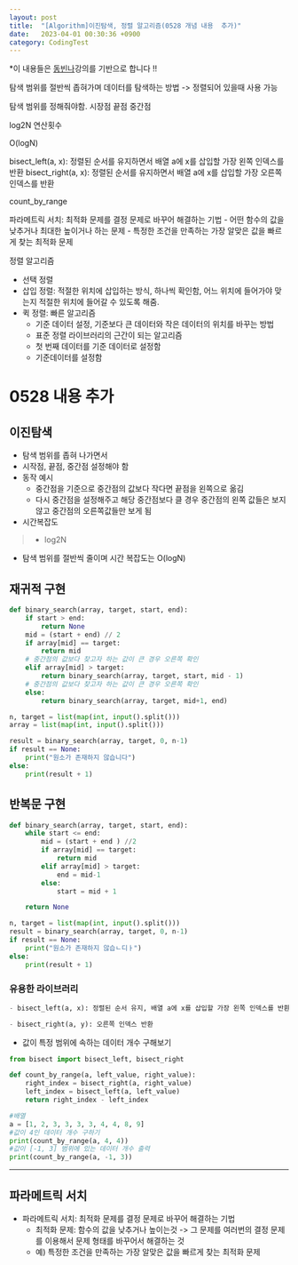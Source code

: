 ```yaml
---
layout: post
title:  "[Algorithm]이진탐색, 정렬 알고리즘(0528 개념 내용  추가)" 
date:   2023-04-01 00:30:36 +0900
category: CodingTest
---
```


*이 내용들은 [동빈나](https://www.youtube.com/watch?v=94RC-DsGMLo&t=1259s)강의를 기반으로 합니다 !! 


탐색 범위를 절반씩 좁혀가며 데이터를 탐색하는 방법 -> 정렬되어 있을때 사용 가능 

탐색 범위를 정해줘야함. 시장점 끝점 중간점 

log2N 연산횟수 

O(logN)

bisect_left(a, x): 정렬된 순서를 유지하면서 배열 a에 x를 삽입할 가장 왼쪽 인덱스를 반환
bisect_right(a, x): 정렬된 순서를 유지하면서 배열 a에 x를 삽입할 가장 오른쪽 인덱스를 반환 

count_by_range

파라메트릭 서치: 최적화 문제를 결정 문제로 바꾸어 해결하는 기법 
    - 어떤 함수의 값을 낮추거나 최대한 높이거나 하는 문제
    - 특정한 조건을 만족하는 가장 알맞은 값을 빠르게 찾는 최적화 문제 



정렬 알고리즘 

- 선택 정렬 
- 삽입 정렬: 적절한 위치에 삽입하는 방식, 하나씩 확인함, 어느 위치에 들어가야 맞는지 적절한 위치에 들어갈 수 있도록 해줌. 
- 퀵 정렬: 빠른 알고리즘 
    - 기준 데이터 설정, 기준보다 큰 데이터와 작은 데이터의 위치를 바꾸는 방법 
    - 표준 정렬 라이브러리의 근간이 되는 알고리즘 
    - 첫 번째 데이터를 기준 데이터로 설정함 
    - 기준데이터를 설정함 
    
# 0528 내용 추가 
## 이진탐색 
- 탐색 범위를 좁혀 나가면서 
- 시작점, 끝점, 중간점 설정해야 함 
- 동작 예시 
    - 중간점을 기준으로 중간점의 값보다 작다면 끝점을 왼쪽으로 옮김 
    - 다시 중간점을 설정해주고 해당 중간점보다 클 경우 중간점의 왼쪽 값들은 보지 않고 중간점의 오른쪽값들만 보게 됨 
- 시간복잡도 
> - log2N 
- 탐색 범위를 절반씩 줄이며 시간 복잡도는 O(logN)

## 재귀적 구현 
```py
def binary_search(array, target, start, end):
    if start > end:
        return None
    mid = (start + end) // 2
    if array[mid] == target:
        return mid
    # 중간점의 값보다 찾고자 하는 값이 큰 경우 오른쪽 확인 
    elif array[mid] > target:
        return binary_search(array, target, start, mid - 1)
    # 중간점의 값보다 찾고자 하는 값이 큰 경우 오른쪽 확인 
    else:
        return binary_search(array, target, mid+1, end)

n, target = list(map(int, input().split()))
array = list(map(int, input().split()))

result = binary_search(array, target, 0, n-1)
if result == None:
    print("원소가 존재하지 않습니다")
else:
    print(result + 1)
```

## 반복문 구현 
```py
def binary_search(array, target, start, end):
    while start <= end:
        mid = (start + end ) //2
        if array[mid] == target:
            return mid 
        elif array[mid] > target:
            end = mid-1
        else:
            start = mid + 1

    return None

n, target = list(map(int, input().split()))
result = binary_search(array, target, 0, n-1)
if result == None:
    print("원소가 존재하지 않습ㄴ디ㅏ")
else:
    print(result + 1)
```

### 유용한 라이브러리 
```py
- bisect_left(a, x): 정렬된 순서 유지, 배열 a에 x를 삽입할 가장 왼쪽 인덱스를 반환

- bisect_right(a, y): 오른쪽 인덱스 반환 
```

- 값이 특정 범위에 속하는 데이터 개수 구해보기 

```py
from bisect import bisect_left, bisect_right 

def count_by_range(a, left_value, right_value):
    right_index = bisect_right(a, right_value)
    left_index = bisect_left(a, left_value)
    return right_index - left_index

#배열 
a = [1, 2, 3, 3, 3, 3, 4, 4, 8, 9]
#값이 4인 데이터 개수 구하기 
print(count_by_range(a, 4, 4))
#값이 [-1, 3] 범위에 있는 데이터 개수 출력 
print(count_by_range(a, -1, 3))
```


----

## 파라메트릭 서치 
- 파라메트릭 서치: 최적화 문제를 결정 문제로 바꾸어 해결하는 기법 
    - 최적화 문제: 함수의 값을 낮추거나 높이는것 -> 그 문제를 여러번의 결정 문제를 이용해서 문제 형태를 바꾸어서 해결하는 것
    - 예) 특정한 조건을 만족하는 가장 알맞은 값을 빠르게 찾는 최적화 문제 
     




